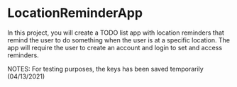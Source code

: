 # LocationReminderApp

In this project, you will create a TODO list app with location reminders that remind the user to do something when the user is at a specific location. 
The app will require the user to create an account and login to set and access reminders.

NOTES:
For testing purposes, the keys has been saved temporarily (04/13/2021)
